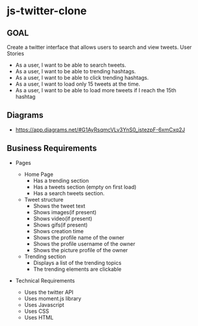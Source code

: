 # js-twitter-clone

## GOAL
Create a twitter interface that allows users to search and view tweets. 
User Stories

* As a user, I want to be able to search tweets.
* As a user, I want to be able to trending hashtags.
* As a user, I want to be able to click trending hashtags.
* As a user, I want to load only 15 tweets at the time.
* As a user, I want to be able to load more tweets if I reach the 15th hashtag

## Diagrams
* https://app.diagrams.net/#G1AyRsqmcVLv3YnS0_istezpF-6xmCxq2J

## Business Requirements

* Pages
    * Home Page	
        * Has a trending section 
        * Has a tweets section (empty on first load)
        * Has a search tweets section.
    * Tweet structure
        * Shows the tweet text
        * Shows images(if present)
        * Shows video(if present)
        * Shows gifs(if present)
        * Shows creation time
        * Shows the profile name of the owner
        * Shows the profile username of the owner
        * Shows the picture profile of the owner
    * Trending section
        * Displays a list of the trending topics
        * The trending elements are clickable
	
* Technical Requirements
    * Uses the twitter API 
    * Uses moment.js library
    * Uses Javascript
    * Uses CSS 
    * Uses HTML